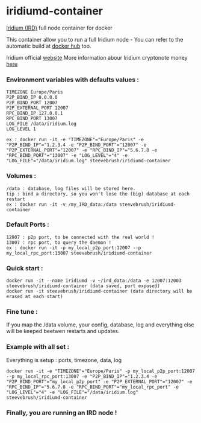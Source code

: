 # iridiumd-container
[Iridium (IRD)][2] full node container for docker

This container allow you to run a full Iridium node -
You can refer to the automatic build at [docker hub][1] too.

Iridium official [website][2]
More information abour Iridium cryptonote money [here][3]

### Environment variables with defaults values :
	
 	TIMEZONE Europe/Paris
  	P2P_BIND_IP 0.0.0.0
  	P2P_BIND_PORT 12007
  	P2P_EXTERNAL_PORT 12007
  	RPC_BIND_IP 127.0.0.1
  	RPC_BIND_PORT 13007
  	LOG_FILE /data/iridium.log
  	LOG_LEVEL 1
	
	ex : docker run -it -e "TIMEZONE"="Europe/Paris" -e "P2P_BIND_IP"="1.2.3.4 -e "P2P_BIND_PORT"="12007" -e "P2P_EXTERNAL_PORT"="12007" -e "RPC_BIND_IP"="5.6.7.8 -e "RPC_BIND_PORT"="13007" -e "LOG_LEVEL"="4" -e "LOG_FILE"="/data/iridium.log" steevebrush/iridiumd-container
	
### Volumes : 

	/data : database, log files will be stored here.
  	tip : bind a directory, so you won't lose the (big) database at each restart
	ex : docker run -it -v /my_IRD_data:/data steevebrush/iridiumd-container

### Default Ports :

	12007 : p2p port, to be connected with the real world !
	13007 : rpc port, to query the daemon !
	ex : docker run -it -p my_local_p2p_port:12007 --p my_local_rpc_port:13007 steevebrush/iridiumd-container

### Quick start :
	
	docker run -it --name iridiumd -v ~/ird_data:/data -e 12007:12003 steevebrush/iridiumd-container (data saved, port exposed)
	docker run -it steevebrush/iridiumd-container (data directory will be erased at each start)

### Fine tune :

If you map the /data volume, your config, database, log and everything else will be keeped beetwen restarts and updates.

### Example with all set :

Everything is setup : ports, timezone, data, log

	docker run -it -e "TIMEZONE"="Europe/Paris" -p my_local_p2p_port:12007 --p my_local_rpc_port:13007 -e "P2P_BIND_IP"="1.2.3.4 -e "P2P_BIND_PORT"="my_local_p2p_port" -e "P2P_EXTERNAL_PORT"="12007" -e "RPC_BIND_IP"="5.6.7.8 -e "RPC_BIND_PORT"="my_local_rpc_port" -e "LOG_LEVEL"="4" -e "LOG_FILE"="/data/iridium.log" steevebrush/iridiumd-container


### Finally, you are running an IRD node !
[1]: https://hub.docker.com/r/steevebrush/iridiumd-container
[2]: http://ird.cash
[3]: https://bitcointalk.org/index.php?topic=2150442.0
